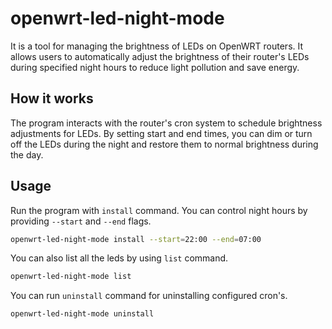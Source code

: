 # openwrt-led-night-mode

It is a tool for managing the brightness of LEDs on OpenWRT routers.
It allows users to automatically adjust the brightness of their router's LEDs during specified night hours to reduce light pollution and save energy.

## How it works

The program interacts with the router's cron system to schedule brightness adjustments for LEDs. By setting start and end times, you can dim or turn off the LEDs during the night and restore them to normal brightness during the day.

## Usage

Run the program with `install` command. You can control night hours by providing `--start` and `--end` flags.

```sh
openwrt-led-night-mode install --start=22:00 --end=07:00
```

You can also list all the leds by using `list` command.

```sh
openwrt-led-night-mode list
```

You can run `uninstall` command for uninstalling configured cron's.

```sh
openwrt-led-night-mode uninstall
```
